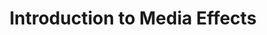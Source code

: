 ---
title: Introduction to Media Effects
number: COMM 118
academic-home: Comm
course-type: [Additional, General Education]
description:  
bulletin-link: https://bulletins.psu.edu/search/?search=%22comm+118%22
pathway-list: [Media for Civic Engagement]
---